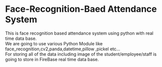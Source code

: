 # Face-Recognition-Baed Attendance System
This is face recognition based attendance system using python with real time data base.
<br>
We are going to use various Python Module like face_recognition,cv2,panda,datetime,pillow ,pickel etc...
<br>
For storing all of the data including image of the student/employee/staff is going to store in FireBase real time data base.
